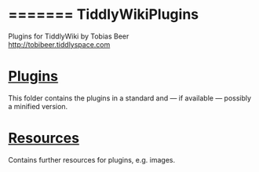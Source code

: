 =======
TiddlyWikiPlugins
=================

Plugins for TiddlyWiki by Tobias Beer<br>
http://tobibeer.tiddlyspace.com

[Plugins](https://github.com/tobibeer/TiddlyWikiPlugins/tree/master/plugins)
=======
This folder contains the plugins in a standard and — if available — possibly a minified version.

[Resources](https://github.com/tobibeer/TiddlyWikiPlugins/tree/master/resources)
=========
Contains further resources for plugins, e.g. images.
